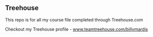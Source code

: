 ## Treehouse

This repo is for all my course file completed through Treehouse.com

Checkout my Treehouse profile - www.teamtreehouse.com/billymardis
